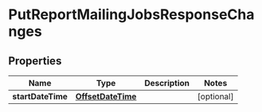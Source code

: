 

# PutReportMailingJobsResponseChanges

## Properties

Name | Type | Description | Notes
------------ | ------------- | ------------- | -------------
**startDateTime** | [**OffsetDateTime**](OffsetDateTime.md) |  |  [optional]




